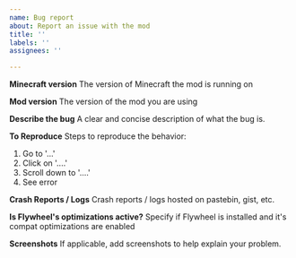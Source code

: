 ```yaml
---
name: Bug report
about: Report an issue with the mod
title: ''
labels: ''
assignees: ''

---
```


**Minecraft version**
The version of Minecraft the mod is running on

**Mod version**
The version of the mod you are using

**Describe the bug**
A clear and concise description of what the bug is.

**To Reproduce**
Steps to reproduce the behavior:
1. Go to '...'
2. Click on '....'
3. Scroll down to '....'
4. See error

**Crash Reports / Logs**
Crash reports / logs hosted on pastebin, gist, etc.

**Is Flywheel's optimizations active?**
Specify if Flywheel is installed and it's compat optimizations are enabled

**Screenshots**
If applicable, add screenshots to help explain your problem.
